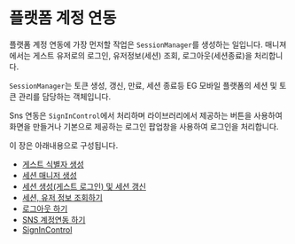 # 플랫폼 계정 연동

플랫폼 계정 연동에 가장 먼저할 작업은 `SessionManager`를 생성하는 일입니다. 매니져에서는 게스트 유저로의 로그인, 유저정보(세션) 조회, 로그아웃(세션종료)을 처리합니다.

`SessionManager`는 토큰 생성, 갱신, 만료, 세션 종료등 EG 모바일 플랫폼의 세션 및 토큰 관리를 담당하는 객체입니다.

Sns 연동은 `SignInControl`에서 처리하며 라이브러리에서 제공하는 버튼을 사용하여 화면을 만들거나 기본으로 제공하는 로그인 팝업창을 사용하여 로그인을 처리합니다.

이 장은 아래내용으로 구성됩니다.

* [게스트 식별자 생성](/_draft/session/Guest.md)
* [세션 매니저 생성](/_draft/session/Create.md)
* [세션 생성(게스트 로그인) 및 세션 갱신](/_draft/session/Open.md)
* [세션, 유저 정보 조회하기](/_draft/session/Select.md)
* [로그아웃 하기](/_draft/session/Logout.md)
* [SNS 계정연동 하기](/_draft/session/Sns.md)
* [SignInControl](/_draft/session/Control.md)